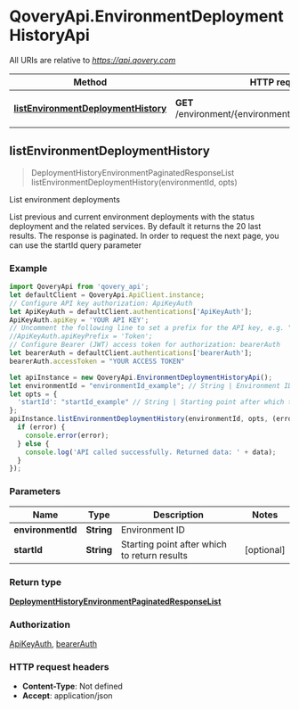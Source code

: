 # QoveryApi.EnvironmentDeploymentHistoryApi

All URIs are relative to *https://api.qovery.com*

Method | HTTP request | Description
------------- | ------------- | -------------
[**listEnvironmentDeploymentHistory**](EnvironmentDeploymentHistoryApi.md#listEnvironmentDeploymentHistory) | **GET** /environment/{environmentId}/deploymentHistory | List environment deployments



## listEnvironmentDeploymentHistory

> DeploymentHistoryEnvironmentPaginatedResponseList listEnvironmentDeploymentHistory(environmentId, opts)

List environment deployments

List previous and current environment deployments with the status deployment and the related services. By default it returns the 20 last results. The response is paginated. In order to request the next page, you can use the startId query parameter

### Example

```javascript
import QoveryApi from 'qovery_api';
let defaultClient = QoveryApi.ApiClient.instance;
// Configure API key authorization: ApiKeyAuth
let ApiKeyAuth = defaultClient.authentications['ApiKeyAuth'];
ApiKeyAuth.apiKey = 'YOUR API KEY';
// Uncomment the following line to set a prefix for the API key, e.g. "Token" (defaults to null)
//ApiKeyAuth.apiKeyPrefix = 'Token';
// Configure Bearer (JWT) access token for authorization: bearerAuth
let bearerAuth = defaultClient.authentications['bearerAuth'];
bearerAuth.accessToken = "YOUR ACCESS TOKEN"

let apiInstance = new QoveryApi.EnvironmentDeploymentHistoryApi();
let environmentId = "environmentId_example"; // String | Environment ID
let opts = {
  'startId': "startId_example" // String | Starting point after which to return results
};
apiInstance.listEnvironmentDeploymentHistory(environmentId, opts, (error, data, response) => {
  if (error) {
    console.error(error);
  } else {
    console.log('API called successfully. Returned data: ' + data);
  }
});
```

### Parameters


Name | Type | Description  | Notes
------------- | ------------- | ------------- | -------------
 **environmentId** | **String**| Environment ID | 
 **startId** | **String**| Starting point after which to return results | [optional] 

### Return type

[**DeploymentHistoryEnvironmentPaginatedResponseList**](DeploymentHistoryEnvironmentPaginatedResponseList.md)

### Authorization

[ApiKeyAuth](../README.md#ApiKeyAuth), [bearerAuth](../README.md#bearerAuth)

### HTTP request headers

- **Content-Type**: Not defined
- **Accept**: application/json

